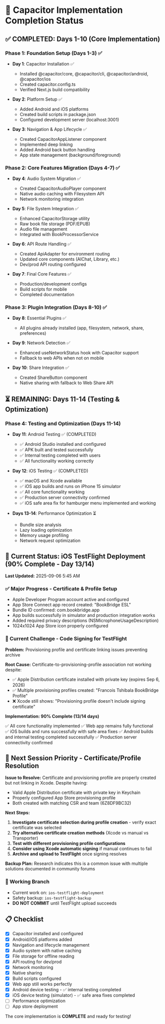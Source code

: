 # 📱 Capacitor Implementation Completion Status

## ✅ COMPLETED: Days 1-10 (Core Implementation)

### Phase 1: Foundation Setup (Days 1-3) ✅
- **Day 1**: Capacitor Installation ✅
  - Installed @capacitor/core, @capacitor/cli, @capacitor/android, @capacitor/ios
  - Created capacitor.config.ts
  - Verified Next.js build compatibility
  
- **Day 2**: Platform Setup ✅
  - Added Android and iOS platforms
  - Created build scripts in package.json
  - Configured development server (localhost:3001)
  
- **Day 3**: Navigation & App Lifecycle ✅
  - Created CapacitorAppListener component
  - Implemented deep linking
  - Added Android back button handling
  - App state management (background/foreground)

### Phase 2: Core Features Migration (Days 4-7) ✅
- **Day 4**: Audio System Migration ✅
  - Created CapacitorAudioPlayer component
  - Native audio caching with Filesystem API
  - Network monitoring integration
  
- **Day 5**: File System Integration ✅
  - Enhanced CapacitorStorage utility
  - Raw book file storage (PDF/EPUB)
  - Audio file management
  - Integrated with BookProcessorService
  
- **Day 6**: API Route Handling ✅
  - Created ApiAdapter for environment routing
  - Updated core components (AIChat, Library, etc.)
  - Dev/prod API routing configured
  
- **Day 7**: Final Core Features ✅
  - Production/development configs
  - Build scripts for mobile
  - Completed documentation

### Phase 3: Plugin Integration (Days 8-10) ✅
- **Day 8**: Essential Plugins ✅
  - All plugins already installed (app, filesystem, network, share, preferences)
  
- **Day 9**: Network Detection ✅
  - Enhanced useNetworkStatus hook with Capacitor support
  - Fallback to web APIs when not on mobile
  
- **Day 10**: Share Integration ✅
  - Created ShareButton component
  - Native sharing with fallback to Web Share API

## ⏳ REMAINING: Days 11-14 (Testing & Optimization)

### Phase 4: Testing and Optimization (Days 11-14)
- **Day 11**: Android Testing ✅ (COMPLETED)
  - ✅ Android Studio installed and configured
  - ✅ APK built and tested successfully
  - ✅ Internal testing completed with users
  - ✅ All functionality working correctly
  
- **Day 12**: iOS Testing ✅ (COMPLETED)
  - ✅ macOS and Xcode available
  - ✅ iOS app builds and runs on iPhone 15 simulator
  - ✅ All core functionality working
  - ✅ Production server connectivity confirmed
  - ✅ iOS safe area fix for hamburger menu implemented and working
  
- **Days 13-14**: Performance Optimization ⏳
  - Bundle size analysis
  - Lazy loading optimization
  - Memory usage profiling
  - Network request optimization

## 🎯 Current Status: iOS TestFlight Deployment (90% Complete - Day 13/14)

**Last Updated:** 2025-09-06 5:45 AM

### ✅ Major Progress - Certificate & Profile Setup
- Apple Developer Program account active and configured
- App Store Connect app record created: "BookBridge ESL" 
- Bundle ID confirmed: com.bookbridge.app
- App builds successfully in simulator and production integration works
- Added required privacy descriptions (NSMicrophoneUsageDescription)
- 1024x1024 App Store icon properly configured

### 🔧 Current Challenge - Code Signing for TestFlight
**Problem:** Provisioning profile and certificate linking issues preventing archive

**Root Cause:** Certificate-to-provisioning-profile association not working despite:
- ✅ Apple Distribution certificate installed with private key (expires Sep 6, 2026)
- ✅ Multiple provisioning profiles created: "Francois Tshibala BookBridge Profile"  
- ❌ Xcode still shows: "Provisioning profile doesn't include signing certificate"

**Implementation: 90% Complete (13/14 days)**

✅ All core functionality implemented
✅ Web app remains fully functional  
✅ iOS builds and runs successfully with safe area fixes
✅ Android builds and internal testing completed successfully
✅ Production server connectivity confirmed

## 🎯 Next Session Priority - Certificate/Profile Resolution

**Issue to Resolve:** 
Certificate and provisioning profile are properly created but not linking in Xcode. Despite having:
- Valid Apple Distribution certificate with private key in Keychain
- Properly configured App Store provisioning profile
- Both created with matching CSR and team (6Z8DF9BC32)

**Next Steps:**
1. **Investigate certificate selection during profile creation** - verify exact certificate was selected
2. **Try alternative certificate creation methods** (Xcode vs manual vs Transporter)
3. **Test with different provisioning profile configurations**
4. **Consider using Xcode automatic signing** if manual continues to fail
5. **Archive and upload to TestFlight** once signing resolves

**Backup Plan:** Research indicates this is a common issue with multiple solutions documented in community forums

### 📁 Working Branch
- Current work on: `ios-testflight-deployment`  
- Safety backup: `ios-testflight-backup`
- **DO NOT COMMIT** until TestFlight upload succeeds

## 📋 Checklist

- [x] Capacitor installed and configured
- [x] Android/iOS platforms added
- [x] Navigation and lifecycle management
- [x] Audio system with native caching
- [x] File storage for offline reading
- [x] API routing for dev/prod
- [x] Network monitoring
- [x] Native sharing
- [x] Build scripts configured
- [x] Web app still works perfectly
- [x] Android device testing - ✅ internal testing completed
- [x] iOS device testing (simulator) - ✅ safe area fixes completed
- [ ] Performance optimization
- [ ] App store deployment

The core implementation is **COMPLETE** and ready for testing!